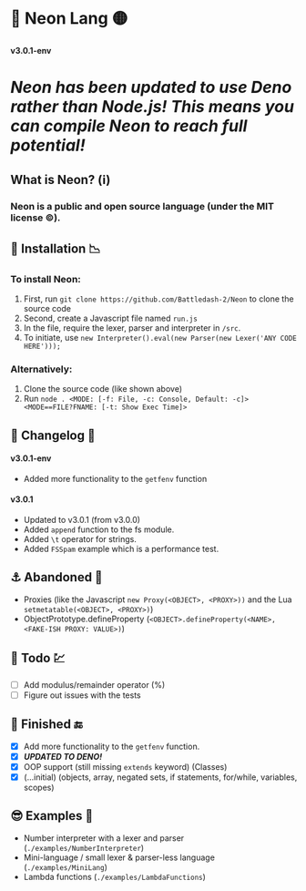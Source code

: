 # 🔆 Neon Lang 🟡
#### v3.0.1-env

# ***Neon has been updated to use Deno rather than Node.js! This means you can compile Neon to reach full potential!***

## What is Neon? (ℹ)
### Neon is a public and open source language (under the MIT license ©).

## 📩 Installation 📉
### To install Neon:
1) First, run `git clone https://github.com/Battledash-2/Neon` to clone the source code
2) Second, create a Javascript file named `run.js`
3) In the file, require the lexer, parser and interpreter in `/src`.
4) To initiate, use `new Interpreter().eval(new Parser(new Lexer('ANY CODE HERE')));`

### Alternatively:
1) Clone the source code (like shown above)
2) Run `node . <MODE: [-f: File, -c: Console, Default: -c]> <MODE==FILE?FNAME: [-t: Show Exec Time]>`

## 📜 Changelog 🔧
#### v3.0.1-env
- Added more functionality to the `getfenv` function
#### v3.0.1
- Updated to v3.0.1 (from v3.0.0)
- Added `append` function to the fs module.
- Added `\t` operator for strings.
- Added `FSSpam` example which is a performance test.


## ⚓ Abandoned 🚧
- Proxies (like the Javascript `new Proxy(<OBJECT>, <PROXY>))` and the Lua `setmetatable(<OBJECT>, <PROXY>)`) 
- ObjectPrototype.defineProperty (`<OBJECT>.defineProperty(<NAME>, <FAKE-ISH PROXY: VALUE>)`)

## 📃 Todo 💹
- [ ] Add modulus/remainder operator (%)
- [ ] Figure out issues with the tests

## 🏁 Finished 🔚
- [x] Add more functionality to the `getfenv` function.
- [x] ***UPDATED TO DENO!***
- [x] OOP support (still missing `extends` keyword) (Classes)
- [x] (...initial) (objects, array, negated sets, if statements, for/while, variables, scopes)

## 😎 Examples 🧪
- Number interpreter with a lexer and parser (`./examples/NumberInterpreter`)
- Mini-language / small lexer & parser-less language (`./examples/MiniLang`)
- Lambda functions (`./examples/LambdaFunctions`)